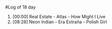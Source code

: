 #Log of 18 day

1. [00:00] Real Estate - Atlas - How Might I Live
1. [08:28] Neon Indian - Era Extraña - Polish Girl
